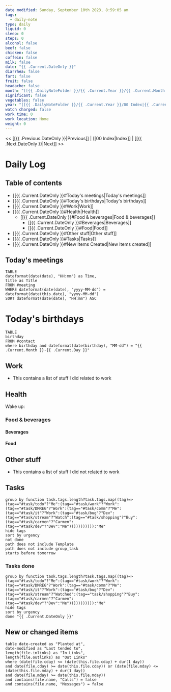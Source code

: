 ```yaml
---
date modified: Sunday, September 10th 2023, 8:59:05 am
tags:
  - daily-note
type: daily
liquid: 0
sleep: 0
steps: 0
alcohol: false
beef: false
chicken: false
coffein: false
milk: false
date: "{{ .Current.DateOnly }}"
diarrhea: false
fart: false
fruit: false
headache: false
month: "[[{{ .DailyNoteFolder }}/{{ .Current.Year }}/{{ .Current.Month }}/00 Index|{{ .Current.Month }}]]"
significant: false
vegetables: false
year: "[[{{ .DailyNoteFolder }}/{{ .Current.Year }}/00 Index|{{ .Current.Year }}]]"
watch charged: false
work time: 0
work location: Home
weight: 0
---
```


<< [[{{ .Previous.DateOnly }}|Previous]] | [[00 Index|Index]] | [[{{ .Next.DateOnly }}|Next]] >>

# Daily Log

## Table of contents

- [[{{ .Current.DateOnly }}#Today's meetings|Today's meetings]]
- [[{{ .Current.DateOnly }}#Today's birthdays|Today's birthdays]]
- [[{{ .Current.DateOnly }}#Work|Work]]
- [[{{ .Current.DateOnly }}#Health|Health]]
  - [[{{ .Current.DateOnly }}#Food & beverages|Food & beverages]]
    - [[{{ .Current.DateOnly }}#Beverages|Beverages]]
    - [[{{ .Current.DateOnly }}#Food|Food]]
- [[{{ .Current.DateOnly }}#Other stuff|Other stuff]]
- [[{{ .Current.DateOnly }}#Tasks|Tasks]]
- [[{{ .Current.DateOnly }}#New Items Created|New Items created]]

## Today's meetings

```dataview
TABLE
dateformat(date(date), "HH:mm") as Time,
title as Title
FROM #meeting
WHERE dateformat(date(date), "yyyy-MM-dd") = dateformat(date(this.date), "yyyy-MM-dd")
SORT dateformat(date(date), "HH:mm") ASC
```

# Today's birthdays

```dataview
TABLE
birthday
FROM #contact
where birthday and dateformat(date(birthday), "MM-dd") = "{{ .Current.Month }}-{{ .Current.Day }}"
```

## Work

- This contains a list of stuff I did related to work

## Health

Wake up:

### Food & beverages

#### Beverages

#### Food

## Other stuff

- This contains a list of stuff I did not related to work

## Tasks

```tasks
group by function task.tags.length?task.tags.map((tag)=>(tag=="#task/todo"?"Me":(tag=="#task/work"?"Work":(tag=="#task/DMREG"?"Work":(tag=="#task/comm"?"Me":(tag=="#task/it"?"Work":(tag=="#task/bug"?"Dev":(tag=="#task/stream"?"Watch":(tag=="#task/shopping"?"Buy":(tag=="#task/carmen"?"Carmen":(tag=="#task/dev"?"Dev":"Me"))))))))))):"Me"
hide tags
sort by urgency
not done
path does not include Template
path does not include group_task
starts before tomorrow
```

### Tasks done

```tasks
group by function task.tags.length?task.tags.map((tag)=>(tag=="#task/todo"?"Me":(tag=="#task/work"?"Work":(tag=="#task/DMREG"?"Work":(tag=="#task/comm"?"Me":(tag=="#task/it"?"Work":(tag=="#task/bug"?"Dev":(tag=="#task/stream"?"Watched":(tag=="task/shopping"?"Buy":(tag=="#task/carmen"?"Carmen":(tag=="#task/dev"?"Dev":"Me"))))))))))):"Me"
hide tags
sort by urgency
done "{{ .Current.DateOnly }}"
```

## New or changed items

```dataview
table date-created as "Planted at",
date-modified as "Last tended to",
length(file.inlinks) as "In Links", 
length(file.outlinks) as "Out Links"
where (date(file.cday) <= (date(this.file.cday) + dur(1 day))
and date(file.cday) >= date(this.file.cday)) or (date(file.mday) <= (date(this.file.mday) + dur(1 day))
and date(file.mday) >= date(this.file.mday))
and contains(file.name, "Calls") = false
and contains(file.name, "Messages") = false
```

